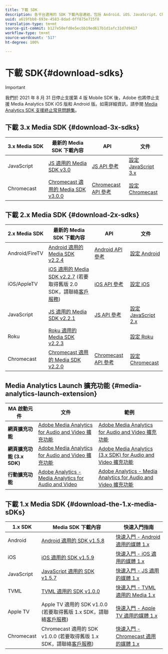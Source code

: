 ```yaml
---
title: 下載 SDK
description: 各平台適用的 SDK 下載內容連結，包括 Android、iOS、JavaScript、Chromecast 和 Roku。
uuid: a619fbb8-693e-4583-8dad-0ff875e715f8
translation-type: tm+mt
source-git-commit: b127e50efd0e5ecbb19ed617b1d1afc31d7d9417
workflow-type: tm+mt
source-wordcount: '517'
ht-degree: 100%

---
```



# 下載 SDK{#download-sdks}

>[!IMPORTANT]
>
>我們於 2021 年 8 月 31 日停止支援第 4 版 Mobile SDK 後，Adobe 也將停止支援 Media Analytics SDK iOS 版和 Android 版。如需詳細資訊，請參閱 [Media Analytics SDK 支援終止常見問題集](/help/sdk-implement/end-of-support-faqs.md)。


## 下載 3.x Media SDK {#download-3x-sdks}

| 3.x Media SDK | 最新的 Media SDK 下載內容 |  API   |  文件 |
| --- | --- | --- | --- |
| JavaScript | [JS 適用的 Media SDK v3.0](https://github.com/Adobe-Marketing-Cloud/media-sdks/releases/tag/js-v3.0.0) | [JS API 參考](https://adobe-marketing-cloud.github.io/media-sdks/reference/javascript_3x/index.html) | [設定 JavaScript 3.x](/help/sdk-implement/setup/setup-javascript/set-up-js-3.md) |
| Chromecast | [Chromecast 適用的 Media SDK v3.0.0](https://github.com/Adobe-Marketing-Cloud/media-sdks/releases/tag/chromecast-v3.0.0) | [Chromecast API 參考](https://adobe-marketing-cloud.github.io/media-sdks/reference/chromecast/) | [設定 Chromecast](/help/sdk-implement/setup/set-up-chromecast.md) |


## 下載 2.x Media SDK {#download-2x-sdks}

| 2.x Media SDK | 最新的 Media SDK 下載內容 |  API   |  文件 |
| --- | --- | --- | --- |
| Android/FireTV | [Android 適用的 Media SDK v2.2.4](https://github.com/Adobe-Marketing-Cloud/media-sdks/releases/tag/android-v2.2.4) | [Android API 參考](https://adobe-marketing-cloud.github.io/media-sdks/reference/android/) | [設定 Android](/help/sdk-implement/setup/set-up-android.md) |
| iOS/AppleTV | [iOS 適用的 Media SDK v2.2.7](https://github.com/Adobe-Marketing-Cloud/media-sdks/releases/tag/ios-v2.2.7) (若要取得舊版 2.0 SDK，請聯絡[客戶服務](https://helpx.adobe.com/tw/marketing-cloud/contact-support.html)) | [iOS API 參考](https://adobe-marketing-cloud.github.io/media-sdks/reference/ios/) | [設定 iOS](/help/sdk-implement/setup/set-up-ios.md) |
| JavaScript | [JS 適用的 Media SDK v2.2.1](https://github.com/Adobe-Marketing-Cloud/media-sdks/releases/tag/js-v2.2.1) | [JS API 參考](https://adobe-marketing-cloud.github.io/media-sdks/reference/javascript/) | [設定 JavaScript 2.x](/help/sdk-implement/setup/setup-javascript/set-up-js-2.md) |
| Roku | [Roku 適用的 Media SDK v2.2.3](https://github.com/Adobe-Marketing-Cloud/media-sdks/releases/tag/roku-v2.2.3) |  | [設定 Roku](/help/sdk-implement/setup/set-up-roku.md) |
| Chromecast | [Chromecast 適用的 Media SDK v2.2.0](https://github.com/Adobe-Marketing-Cloud/media-sdks/releases/tag/chromecast-v2.2.0) | [Chromecast API 參考](https://adobe-marketing-cloud.github.io/media-sdks/reference/chromecast/) | [設定 Chromecast](/help/sdk-implement/setup/set-up-chromecast.md) |

## Media Analytics Launch 擴充功能 {#media-analytics-launch-extension}

| MA 啟動元件   | 文件 | 範例 |
|---|---|---|
| **網頁擴充功能** | [Adobe Media Analytics for Audio and Video 擴充功能](https://docs.adobe.com/content/help/zh-Hant/launch/using/extensions-ref/adobe-extension/media-analytics-extension/overview.html) | [Adobe Media Analytics for Audio and Video 擴充功能](https://github.com/Adobe-Marketing-Cloud/media-sdks/tree/master/samples/launch/js/2.x) |
| **網頁擴充功能 (3.x SDK)** | [Adobe Media Analytics for Audio and Video 擴充功能](https://docs.adobe.com/content/help/en/launch/using/extensions-ref/adobe-extension/media-analytics-3x-extension/overview.html) | [Adobe Media Analytics (3.x SDK) for Audio and Video 擴充功能](https://github.com/Adobe-Marketing-Cloud/media-sdks/tree/master/samples/launch/js/3.x) |
| **行動擴充功能** | [Adobe Analytics - Media Analytics for Audio and Video](https://aep-sdks.gitbook.io/docs/using-mobile-extensions/adobe-media-analytics) | [Adobe Analytics - Media Analytics for Audio and Video 擴充功能](https://github.com/Adobe-Marketing-Cloud/media-sdks/tree/master/samples/launch/mobile) |

## 下載 1.x Media SDK {#download-the-1.x-media-sDKs}

| 1.x SDK |  Media SDK 下載內容 |  快速入門指南 |
| --- | --- | --- |
| Android | [Android 適用的 SDK v1.5.8](https://github.com/Adobe-Marketing-Cloud/video-heartbeat/releases/tag/android-v1.5.8) | [快速入門 - Android 適用的媒體 1.x](setup/vhl-dev-guide-v15_android.pdf) |
| iOS | [iOS 適用的 SDK v1.5.9](https://github.com/Adobe-Marketing-Cloud/video-heartbeat/releases/tag/ios-v1.5.9) | [快速入門 - iOS 適用的媒體 1.x](setup/vhl-dev-guide-v15_ios.pdf) |
| JavaScript | [JavaScript 適用的 SDK v1.5.7](https://github.com/Adobe-Marketing-Cloud/video-heartbeat/releases/tag/js-v1.5.7) | [快速入門 - JS 適用的媒體 1.x](setup/vhl-dev-guide-v15_js.pdf) |
| TVML | [TVML 適用的 SDK v1.0.0](https://github.com/Adobe-Marketing-Cloud/video-heartbeat/releases/tag/tvml-v1.0.0) | [快速入門 - TVML 適用的 Media 1.x](setup/vhl_tvml.pdf) |
| Apple TV | Apple TV 適用的 SDK v1.0.0 (若要取得舊版 1.x SDK，請聯絡[客戶服務](https://helpx.adobe.com/marketing-cloud/contact-support.html)) | [快速入門 - Apple TV 適用的媒體 1.x](setup/vhl-dev-guide-v1x_appletv.pdf) |
| Chromecast | Chromecast 適用的 SDK v1.0.0 (若要取得舊版 1.x SDK，請聯絡[客戶服務](https://helpx.adobe.com/marketing-cloud/contact-support.html)) | [快速入門 - Chromecast 適用的媒體 1.x](setup/chromecast_1.x_sdk.pdf) |
